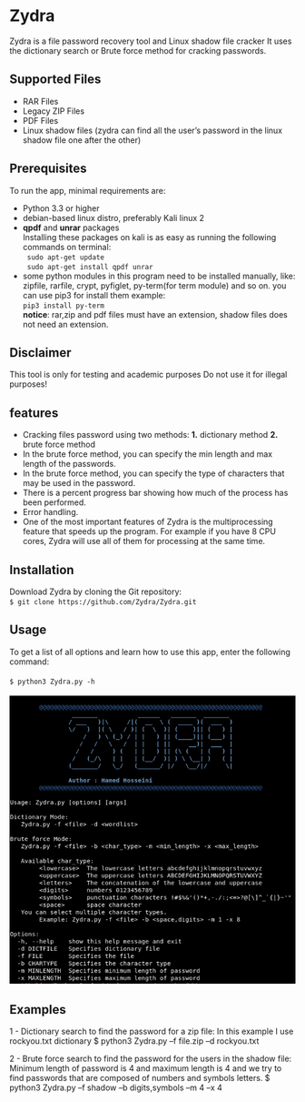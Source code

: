 # Zydra
Zydra is a file password recovery tool and Linux shadow file cracker 
It uses the dictionary search or Brute force method for cracking passwords.
## Supported Files
*	RAR Files
*	Legacy ZIP Files
*	PDF Files
*	Linux shadow files (zydra can find all the user’s password in the linux shadow file one after the other)
## Prerequisites
To run the app, minimal requirements are:
*	Python 3.3 or higher
*	debian-based linux distro, preferably Kali linux 2
*	**qpdf** and **unrar** packages<br /> Installing these packages on kali is as easy as running the following commands on terminal:
	<br />``` sudo apt-get update```
  <br />``` sudo apt-get install qpdf unrar```
*	some python modules in this program need to be installed manually, like:
zipfile, rarfile, crypt, pyfiglet, py-term(for term module) and so on.
you can use pip3 for install them
example: <br />```pip3 install py-term```
<br />**notice**: rar,zip and pdf files must have an extension, shadow files does not need an extension.
## Disclaimer
This tool is only for testing and academic purposes Do not use it for illegal purposes!
## features
*	Cracking files password using two methods:  **1.** dictionary method **2.** brute force method
*	In the brute force method, you can specify the min length and max length of the passwords.
*	 In the brute force method, you can specify the type of characters that may be used in the password.
*	There is a percent progress bar showing how much of the process has been performed.
*	Error handling.
*	One of the most important features of Zydra is the multiprocessing feature that speeds up the program. For example if you have 8 CPU cores, Zydra will use all of them for processing at the same time.
## Installation
Download Zydra by cloning the Git repository:
  <br />```$ git clone https://github.com/Zydra/Zydra.git```
## Usage
To get a list of all options and learn how to use this app, enter the following command:<br />
  <br />```$ python3 Zydra.py -h```
  <br /><br />
  ![alt text](https://github.com/hamedA2/images/blob/master/help.png)
## Examples
1 - Dictionary search to find the password for a zip file:
In this example I use rockyou.txt dictionary
$ python3 Zydra.py –f file.zip –d rockyou.txt
 
2 - Brute force search to find the password for the users in the shadow file:
Minimum length of password is 4 and maximum length is 4 and we try to find passwords that are composed of numbers and symbols letters.
$ python3 Zydra.py –f shadow –b digits,symbols –m 4 –x 4
 		
